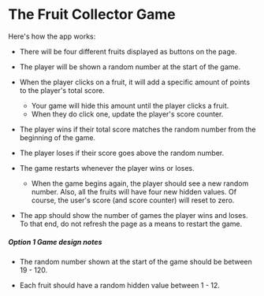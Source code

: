 # The Fruit Collector Game
Here's how the app works:

   * There will be four different fruits displayed as buttons on the page.

   * The player will be shown a random number at the start of the game.

   * When the player clicks on a fruit, it will add a specific amount of points to the player's total score. 

     * Your game will hide this amount until the player clicks a fruit.
     * When they do click one, update the player's score counter.

   * The player wins if their total score matches the random number from the beginning of the game.

   * The player loses if their score goes above the random number.

   * The game restarts whenever the player wins or loses.

     * When the game begins again, the player should see a new random number. Also, all the fruits will have four new hidden values. Of course, the user's score (and score counter) will reset to zero.

   * The app should show the number of games the player wins and loses. To that end, do not refresh the page as a means to restart the game.

##### Option 1 Game design notes

* The random number shown at the start of the game should be between 19 - 120.

* Each fruit should have a random hidden value between 1 - 12.